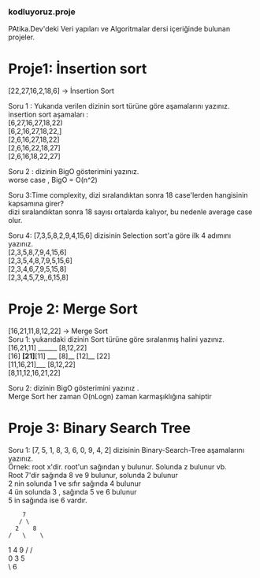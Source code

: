 ### kodluyoruz.proje
PAtika.Dev'deki Veri yapıları ve Algoritmalar dersi içeriğinde bulunan projeler.<br>
#  Proje1: İnsertion sort <br>
[22,27,16,2,18,6] -> İnsertion Sort<br>

Soru 1 : Yukarıda verilen dizinin sort türüne göre aşamalarını yazınız.<br>
insertion sort aşamaları :<br>
[6,27,16,27,18,22)<br>
[6,2,16,27,18,22,]<br>
[2,6,16,27,18,22]<br>
[2,6,16,22,18,27]<br>
[2,6,16,18,22,27]<br>

Soru 2 : dizinin BigO gösterimini yazınız.<br>
worse case , BigO = O(n^2)<br>

Soru 3:Time complexity, dizi sıralandıktan sonra 18 case'lerden hangisinin kapsamına girer?<br>
dizi sıralandıktan sonra 18 sayısı ortalarda kalıyor, bu nedenle average case olur.<br>

Soru 4: [7,3,5,8,2,9,4,15,6] dizisinin Selection sort'a göre ilk 4 adımını yazınız.<br>
[2,3,5,8,7,9,4,15,6]<br>
[2,3,5,4,8,7,9,5,15,6]<br>
[2,3,4,6,7,9,5,15,8]<br>
[2,3,4,5,7,9,,6,15,8]<br>
# Proje 2: Merge Sort<br>
[16,21,11,8,12,22] -> Merge Sort<br>
Soru 1: yukarıdaki dizinin Sort türüne göre sıralanmış halini yazınız.<br>
[16,21,11] ______ [8,12,22]<br>
[16] __[21]__[11] ___ [8]__ [12]__ [22]<br>
[11,16,21]___ [8,12,22]<br>
[8,11,12,16,21,22]<br>

Soru 2: dizinin BigO gösterimini yazınız .<br>
Merge Sort her zaman O(nLogn) zaman karmaşıklığına sahiptir<br>

# Proje 3: Binary Search Tree <br>
Soru 1: [7, 5, 1, 8, 3, 6, 0, 9, 4, 2] dizisinin Binary-Search-Tree aşamalarını yazınız.<br>
Örnek: root x'dir. root'un sağından y bulunur. Solunda z bulunur vb. <br>
 Root 7'dir sağında 8 ve 9 bulunur, solunda 2 bulunur <br>
  2 nin solunda 1 ve sıfır sağında 4 bulunur<br> 
  4 ün solunda 3 , sağında 5 ve 6 bulunur<br>
   5 in sağında ise 6 vardır. <br>
   
        7
       / \
      2    8
    /   \    \ 
  1      4     9
/       /  \
0      3    5   
              \ 
                6













